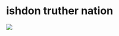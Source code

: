 # ishdon truther nation
![](https://github.com/nanol00p/funny/blob/main/sparkle-on-its-wednesday-dont-forget-to-be-yourself.gif)
